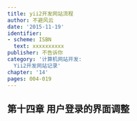 ```yaml
---
title: yii2开发网站流程
author: 不避风云 
date: '2015-11-19'
identifier:
- scheme: ISBN
  text: xxxxxxxxxx
publisher: 不告诉你
category: '计算机网站开发:
  Yii2开发网站记录'
chapter: '14'
pages: 004-019
---
```


## 第十四章 用户登录的界面调整
